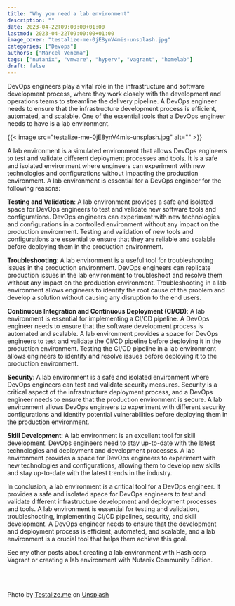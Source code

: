 ```yaml
---
title: "Why you need a lab environment"
description: ""
date: 2023-04-22T09:00:00+01:00
lastmod: 2023-04-22T09:00:00+01:00
image_cover: "testalize-me-0jE8ynV4mis-unsplash.jpg"
categories: ["Devops"]
authors: ["Marcel Venema"] 
tags: ["nutanix", "vmware", "hyperv", "vagrant", "homelab"]
draft: false
---
```


 DevOps engineers play a vital role in the infrastructure and software development process, where they work closely with the development and operations teams to streamline the delivery pipeline. A DevOps engineer needs to ensure that the infrastructure development process is efficient, automated, and scalable. One of the essential tools that a DevOps engineer needs to have is a lab environment.

<!--more-->

{{< image src="testalize-me-0jE8ynV4mis-unsplash.jpg" alt="" >}}

 A lab environment is a simulated environment that allows DevOps engineers to test and validate different deployment processes and tools. It is a safe and isolated environment where engineers can experiment with new technologies and configurations without impacting the production environment. A lab environment is essential for a DevOps engineer for the following reasons:

**Testing and Validation**: A lab environment provides a safe and isolated space for DevOps engineers to test and validate new software tools and configurations. DevOps engineers can experiment with new technologies and configurations in a controlled environment without any impact on the production environment. Testing and validation of new tools and configurations are essential to ensure that they are reliable and scalable before deploying them in the production environment.

**Troubleshooting**: A lab environment is a useful tool for troubleshooting issues in the production environment. DevOps engineers can replicate production issues in the lab environment to troubleshoot and resolve them without any impact on the production environment. Troubleshooting in a lab environment allows engineers to identify the root cause of the problem and develop a solution without causing any disruption to the end users.

**Continuous Integration and Continuous Deployment (CI/CD)**: A lab environment is essential for implementing a CI/CD pipeline. A DevOps engineer needs to ensure that the software development process is automated and scalable. A lab environment provides a space for DevOps engineers to test and validate the CI/CD pipeline before deploying it in the production environment. Testing the CI/CD pipeline in a lab environment allows engineers to identify and resolve issues before deploying it to the production environment.

**Security**: A lab environment is a safe and isolated environment where DevOps engineers can test and validate security measures. Security is a critical aspect of the infrastructure deployment process, and a DevOps engineer needs to ensure that the production environment is secure. A lab environment allows DevOps engineers to experiment with different security configurations and identify potential vulnerabilities before deploying them in the production environment.

**Skill Development**: A lab environment is an excellent tool for skill development. DevOps engineers need to stay up-to-date with the latest technologies and deployment and development processes. A lab environment provides a space for DevOps engineers to experiment with new technologies and configurations, allowing them to develop new skills and stay up-to-date with the latest trends in the industry.

In conclusion, a lab environment is a critical tool for a DevOps engineer. It provides a safe and isolated space for DevOps engineers to test and validate different infrastructure development and deployment processes and tools. A lab environment is essential for testing and validation, troubleshooting, implementing CI/CD pipelines, security, and skill development. A DevOps engineer needs to ensure that the development and deployment process is efficient, automated, and scalable, and a lab environment is a crucial tool that helps them achieve this goal.

See my other posts about creating a lab environment with Hashicorp Vagrant or creating a lab environment with Nutanix Community Edition.

&nbsp;  
&nbsp;  

Photo by <a href="https://unsplash.com/@testalizeme?utm_content=creditCopyText&utm_medium=referral&utm_source=unsplash">Testalize.me</a> on <a href="https://unsplash.com/photos/green-pink-and-purple-plastic-bottles-0jE8ynV4mis?utm_content=creditCopyText&utm_medium=referral&utm_source=unsplash">Unsplash</a>
